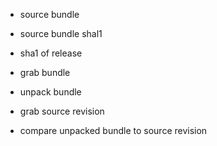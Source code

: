 - source bundle
- source bundle shal1
- sha1 of release

- grab bundle
- unpack bundle
- grab source revision
- compare unpacked bundle to source revision